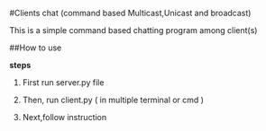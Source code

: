 #Clients chat (command based Multicast,Unicast and broadcast)

This is a simple command based chatting program among client(s)

##How to use

**steps**

1. First run server.py file

2. Then, run client.py ( in multiple terminal or cmd )

3. Next,follow instruction 
